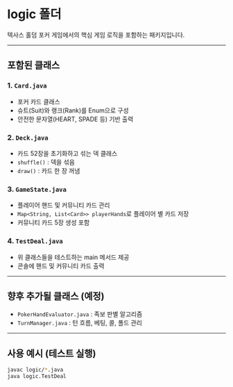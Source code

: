 # logic 폴더

텍사스 홀덤 포커 게임에서의 핵심 게임 로직을 포함하는 패키지입니다.

---

## 포함된 클래스

### 1. `Card.java`
- 포커 카드 클래스
- 슈트(Suit)와 랭크(Rank)를 Enum으로 구성
- 안전한 문자열(HEART, SPADE 등) 기반 출력

### 2. `Deck.java`
- 카드 52장을 초기화하고 섞는 덱 클래스
- `shuffle()` : 덱을 섞음
- `draw()` : 카드 한 장 꺼냄

### 3. `GameState.java`
- 플레이어 핸드 및 커뮤니티 카드 관리
- `Map<String, List<Card>> playerHands`로 플레이어 별 카드 저장
- 커뮤니티 카드 5장 생성 포함

### 4. `TestDeal.java`
- 위 클래스들을 테스트하는 main 메서드 제공
- 콘솔에 핸드 및 커뮤니티 카드 출력

---

## 향후 추가될 클래스 (예정)

- `PokerHandEvaluator.java` : 족보 판별 알고리즘
- `TurnManager.java` : 턴 흐름, 베팅, 콜, 폴드 관리

---

## 사용 예시 (테스트 실행)

```bash
javac logic/*.java
java logic.TestDeal
